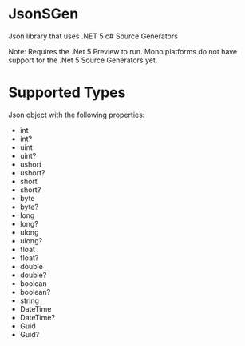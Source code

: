# JsonSGen
Json library that uses .NET 5 c# Source Generators

Note: Requires the .Net 5 Preview to run. Mono platforms do not have support for the .Net 5 Source Generators yet.

# Supported Types
Json object with the following properties:
* int
* int?
* uint
* uint?
* ushort
* ushort?
* short
* short?
* byte
* byte?
* long
* long?
* ulong
* ulong?
* float
* float?
* double
* double?
* boolean
* boolean?
* string
* DateTime
* DateTime?
* Guid
* Guid?
